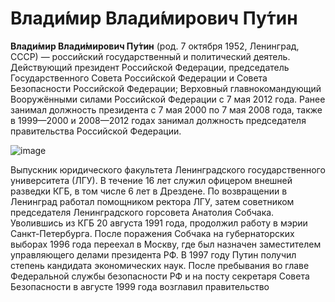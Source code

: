# Влади́мир Влади́мирович Пу́тин #

**Влади́мир Влади́мирович Пу́тин**
(род. 7 октября 1952, Ленинград, СССР) — российский государственный и политический деятель. Действующий президент Российской Федерации, председатель Государственного Совета Российской Федерации и Совета Безопасности Российской Федерации; Верховный главнокомандующий Вооружёнными силами Российской Федерации с 7 мая 2012 года. Ранее занимал должность президента с 7 мая 2000 по 7 мая 2008 года, также в 1999—2000 и 2008—2012 годах занимал должность председателя правительства Российской Федерации.

![image](https://github.com/z9lp3r/z9lp3r/assets/144109174/eed10bf7-1445-43ad-89b6-ccac196e6b6f)

Выпускник юридического факультета Ленинградского государственного университета (ЛГУ). В течение 16 лет служил офицером внешней разведки КГБ, в том числе 6 лет в Дрездене. По возвращении в Ленинград работал помощником ректора ЛГУ, затем советником председателя Ленинградского горсовета Анатолия Собчака. Уволившись из КГБ 20 августа 1991 года, продолжил работу в мэрии Санкт-Петербурга. После поражения Собчака на губернаторских выборах 1996 года переехал в Москву, где был назначен заместителем управляющего делами президента РФ. В 1997 году Путин получил степень кандидата экономических наук. После пребывания во главе Федеральной службы безопасности РФ и на посту секретаря Совета Безопасности в августе 1999 года возглавил правительство
